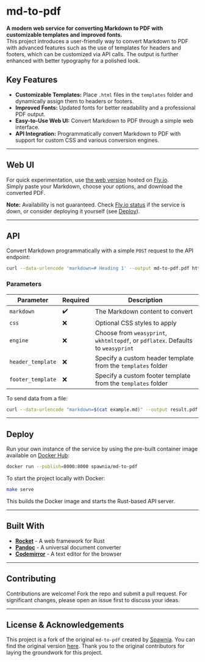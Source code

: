 # md-to-pdf

**A modern web service for converting Markdown to PDF with customizable templates and improved fonts.**  
This project introduces a user-friendly way to convert Markdown to PDF with advanced features such as the use of templates for headers and footers, which can be customized via API calls. The output is further enhanced with better typography for a polished look.

## Key Features
- **Customizable Templates:** Place `.html` files in the `templates` folder and dynamically assign them to headers or footers.
- **Improved Fonts:** Updated fonts for better readability and a professional PDF output.
- **Easy-to-Use Web UI:** Convert Markdown to PDF through a simple web interface.
- **API Integration:** Programmatically convert Markdown to PDF with support for custom CSS and various conversion engines.

---

## Web UI

For quick experimentation, use [the web version](https://md-to-pdf.fly.dev) hosted on [Fly.io](https://fly.io).  
Simply paste your Markdown, choose your options, and download the converted PDF.

**Note:** Availability is not guaranteed. Check [Fly.io status](https://status.flyio.net) if the service is down, or consider deploying it yourself (see [Deploy](#deploy)).

---

## API

Convert Markdown programmatically with a simple `POST` request to the API endpoint:

```bash
curl --data-urlencode 'markdown=# Heading 1' --output md-to-pdf.pdf https://md-to-pdf.fly.dev
```

### Parameters

| Parameter          | Required | Description                                                                                             |
|--------------------|----------|---------------------------------------------------------------------------------------------------------|
| `markdown`         | ✔️       | The Markdown content to convert                                                                         |
| `css`              | ❌       | Optional CSS styles to apply                                                                            |
| `engine`           | ❌       | Choose from `weasyprint`, `wkhtmltopdf`, or `pdflatex`. Defaults to `weasyprint`                        |
| `header_template`  | ❌       | Specify a custom header template from the `templates` folder                                             |
| `footer_template`  | ❌       | Specify a custom footer template from the `templates` folder                                             |

To send data from a file:

```bash
curl --data-urlencode "markdown=$(cat example.md)" --output result.pdf https://md-to-pdf.fly.dev
```

---

## Deploy

Run your own instance of the service by using the pre-built container image available on [Docker Hub](https://hub.docker.com/r/spawnia/md-to-pdf):

```bash
docker run --publish=8000:8000 spawnia/md-to-pdf
```

To start the project locally with Docker:

```bash
make serve
```

This builds the Docker image and starts the Rust-based API server.

---

## Built With
- [**Rocket**](https://rocket.rs) - A web framework for Rust
- [**Pandoc**](https://pandoc.org) - A universal document converter
- [**Codemirror**](https://codemirror.net) - A text editor for the browser

---

## Contributing

Contributions are welcome! Fork the repo and submit a pull request. For significant changes, please open an issue first to discuss your ideas.

---

## License & Acknowledgements

This project is a fork of the original `md-to-pdf` created by [Spawnia](https://github.com/Spawnia/md-to-pdf). You can find the original version [here](https://github.com/Spawnia/md-to-pdf). Thank you to the original contributors for laying the groundwork for this project.